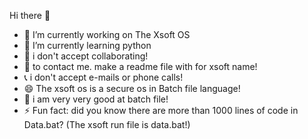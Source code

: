  Hi there 👋

- 🔭 I’m currently working on The Xsoft OS
- 🌱 I’m currently learning python
- 👯 i don't accept collaborating!
- 💬 to contact me. make a readme file with for xsoft name!
- 📞 i don't accept e-mails or phone calls!
- 😄 The xsoft os is a secure os in Batch file language!
- 📁 i am very very good at batch file!
- ⚡️ Fun fact: did you know there are more than 1000 lines of code in Data.bat? (The xsoft run file is data.bat!)


